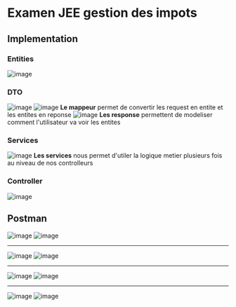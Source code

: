 # Examen JEE gestion des impots
## Implementation 
### Entities
![image](https://github.com/diaryatouba/gestion_des_impots/assets/139597974/e90ed2ac-d25d-42fe-afdf-513b77ebfd38)
### DTO
![image](https://github.com/diaryatouba/gestion_des_impots/assets/139597974/58215bb4-676f-40c3-9153-1c95d820fe46)
![image](https://github.com/diaryatouba/gestion_des_impots/assets/139597974/df2077ed-1320-45ce-8456-f70ba7b51af8)
**Le mappeur** permet de convertir les request en entite et les entites en reponse
![image](https://github.com/diaryatouba/gestion_des_impots/assets/139597974/7dad8b32-06fd-45a7-b940-85f38eb37a0b)
**Les response** permettent de modeliser comment l'utilisateur va voir les entites
### Services
![image](https://github.com/diaryatouba/gestion_des_impots/assets/139597974/a0e35663-8236-4a70-9ab1-c60f32613ea3)
**Les services** nous permet d'utiler la logique metier plusieurs fois au niveau de nos controlleurs
### Controller
![image](https://github.com/diaryatouba/gestion_des_impots/assets/139597974/185a5a00-aa22-4200-b7b9-370d0dc11a65)
## Postman
![image](https://github.com/diaryatouba/gestion_des_impots/assets/139597974/cefb84db-d57a-4caa-a9ef-b9ef1696e836)
![image](https://github.com/diaryatouba/gestion_des_impots/assets/139597974/304a115e-6089-4afd-b389-78873e1dd50b)

--- 
![image](https://github.com/diaryatouba/gestion_des_impots/assets/139597974/c81cb628-6a2d-4676-93dd-542e2d7fd760)
![image](https://github.com/diaryatouba/gestion_des_impots/assets/139597974/087828dc-b3a3-4d25-af7f-8032a69bdf03)

---
![image](https://github.com/diaryatouba/gestion_des_impots/assets/139597974/8f62738d-c700-4114-b387-9150bcde3e95)
![image](https://github.com/diaryatouba/gestion_des_impots/assets/139597974/bf73f4ef-683d-4b4b-86f1-cfc8086a2d33)

---
![image](https://github.com/diaryatouba/gestion_des_impots/assets/139597974/eb77b812-13fb-4732-a4f7-5b55b225b408)
![image](https://github.com/diaryatouba/gestion_des_impots/assets/139597974/fdc2a409-9b28-4319-b7e2-5316e22e316c)





